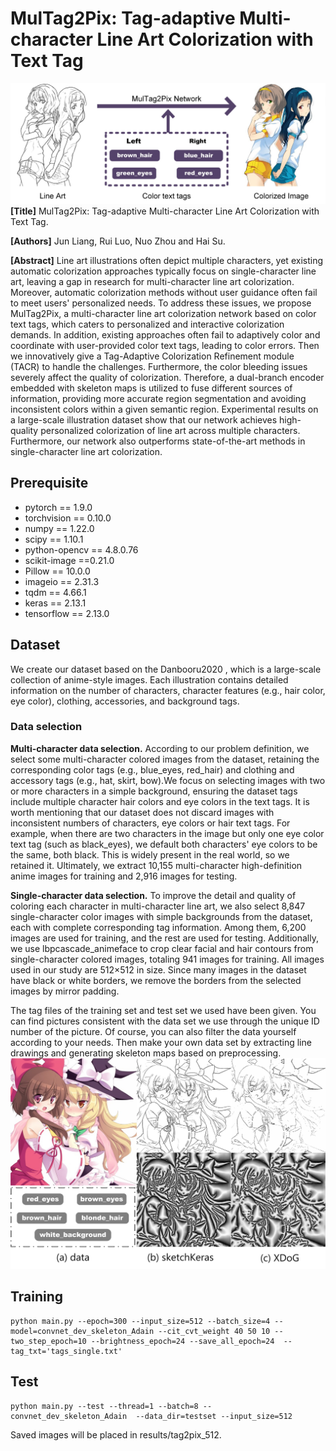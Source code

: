 # MulTag2Pix: Tag-adaptive Multi-character Line Art Colorization with Text Tag
![image](show.jpg)
**[Title]** MulTag2Pix: Tag-adaptive Multi-character Line Art Colorization with Text Tag.

**[Authors]** Jun Liang, Rui Luo, Nuo Zhou and Hai Su.

**[Abstract]** Line art illustrations often depict multiple characters, yet existing automatic colorization approaches typically focus on single-character line art, leaving a gap in research for multi-character line art colorization. Moreover, automatic colorization methods without user guidance often fail to meet users' personalized needs. To address these issues, we propose MulTag2Pix, a multi-character line art colorization network based on color text tags, which caters to personalized and interactive colorization demands. In addition, existing approaches often fail to adaptively color and coordinate with user-provided color text tags, leading to color errors. Then we innovatively give a Tag-Adaptive Colorization Refinement module (TACR) to handle the challenges. Furthermore, the color bleeding issues severely affect the quality of colorization. Therefore, a dual-branch encoder embedded with skeleton maps is utilized to fuse different sources of information, providing more accurate region segmentation and avoiding inconsistent colors within a given semantic region. Experimental results on a large-scale illustration dataset show that our network achieves high-quality personalized colorization of line art across multiple characters. Furthermore, our network also outperforms state-of-the-art methods in single-character line art colorization.

## Prerequisite
- pytorch == 1.9.0
- torchvision == 0.10.0
- numpy == 1.22.0
- scipy == 1.10.1
- python-opencv == 4.8.0.76
- scikit-image ==0.21.0
- Pillow == 10.0.0
- imageio == 2.31.3
- tqdm == 4.66.1
- keras == 2.13.1
- tensorflow == 2.13.0

## Dataset
We create our dataset based on the Danbooru2020 , which is a large-scale collection of anime-style images. Each illustration contains detailed information on the number of characters, character features (e.g., hair color, eye color), clothing, accessories, and background tags.
### Data selection
**Multi-character data selection.** According to our problem definition, we select some multi-character colored images from the dataset, retaining the corresponding color tags (e.g., blue_eyes, red_hair) and clothing and accessory tags (e.g., hat, skirt, bow).We focus on selecting images with two or more characters in a simple background, ensuring the dataset tags include multiple character hair colors and eye colors in the text tags. It is worth mentioning that our dataset does not discard images with inconsistent numbers of characters, eye colors or hair text tags. For example, when there are two characters in the image but only one eye color text tag (such as black_eyes), we default both characters' eye colors to be the same, both black. This is widely present in the real world, so we retained it. Ultimately, we extract 10,155 multi-character high-definition anime images for training and 2,916 images for testing.

**Single-character data selection.** To improve the detail and quality of coloring each character in multi-character line art, we also select 8,847 single-character color images with simple backgrounds from the dataset, each with complete corresponding tag information. Among them, 6,200 images are used for training, and the rest are used for testing. Additionally, we use lbpcascade_animeface to crop clear facial and hair contours from single-character colored images, totaling 941 images for training.
All images used in our study are 512×512 in size. Since many images in the dataset have black or white borders, we remove the borders from the selected images by mirror padding.

The tag files of the training set and test set we used have been given. You can find pictures consistent with the data set we use through the unique ID number of the picture. Of course, you can also filter the data yourself according to your needs. Then make your own data set by extracting line drawings and generating skeleton maps based on preprocessing.
![image](dataset.jpg)
## Training 

```
python main.py --epoch=300 --input_size=512 --batch_size=4 --model=convnet_dev_skeleton_Adain --cit_cvt_weight 40 50 10 --two_step_epoch=10 --brightness_epoch=24 --save_all_epoch=24  --tag_txt='tags_single.txt'
```

## Test
```
python main.py --test --thread=1 --batch=8 --convnet_dev_skeleton_Adain  --data_dir=testset --input_size=512
```
Saved images will be placed in results/tag2pix_512.


